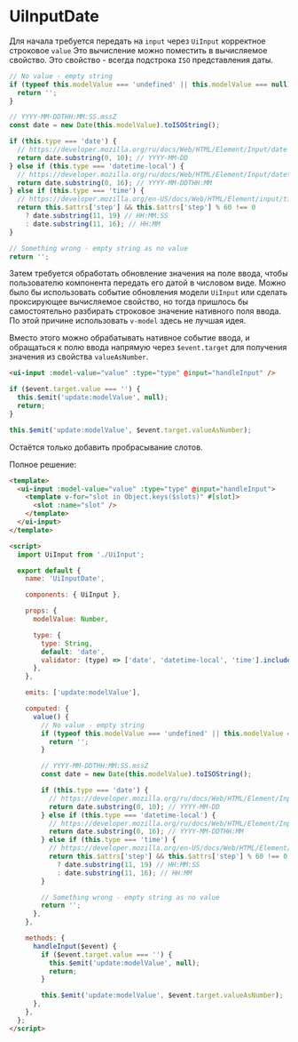 # UiInputDate

Для начала требуется передать на `input` через `UiInput` корректное строковое `value` Это вычисление можно поместить в
вычисляемое свойство. Это свойство - всегда подстрока `ISO` представления даты.

```javascript
// No value - empty string
if (typeof this.modelValue === 'undefined' || this.modelValue === null) {
  return '';
}

// YYYY-MM-DDTHH:MM:SS.mssZ
const date = new Date(this.modelValue).toISOString();

if (this.type === 'date') {
  // https://developer.mozilla.org/ru/docs/Web/HTML/Element/Input/date
  return date.substring(0, 10); // YYYY-MM-DD
} else if (this.type === 'datetime-local') {
  // https://developer.mozilla.org/ru/docs/Web/HTML/Element/Input/datetime-local
  return date.substring(0, 16); // YYYY-MM-DDTHH:MM
} else if (this.type === 'time') {
  // https://developer.mozilla.org/en-US/docs/Web/HTML/Element/input/time
  return this.$attrs['step'] && this.$attrs['step'] % 60 !== 0
    ? date.substring(11, 19) // HH:MM:SS
    : date.substring(11, 16); // HH:MM
}

// Something wrong - empty string as no value
return '';
```

Затем требуется обработать обновление значения на поле ввода, чтобы пользователю компонента передать его датой в
числовом виде. Можно было бы использовать событие обновления модели `UiInput` или сделать проксирующее вычисляемое
свойство, но тогда пришлось бы самостоятельно разбирать строковое значение нативного поля ввода. По этой причине
использовать `v-model` здесь не лучшая идея.

Вместо этого можно обрабатывать нативное событие ввода, и обращаться к полю ввода напрямую через `$event.target` для
получения значения из свойства `valueAsNumber`.

```html
<ui-input :model-value="value" :type="type" @input="handleInput" />
```

```javascript
if ($event.target.value === '') {
  this.$emit('update:modelValue', null);
  return;
}

this.$emit('update:modelValue', $event.target.valueAsNumber);
```

Остаётся только добавить пробрасывание слотов.

Полное решение:

```html
<template>
  <ui-input :model-value="value" :type="type" @input="handleInput">
    <template v-for="slot in Object.keys($slots)" #[slot]>
      <slot :name="slot" />
    </template>
  </ui-input>
</template>

<script>
  import UiInput from './UiInput';

  export default {
    name: 'UiInputDate',

    components: { UiInput },

    props: {
      modelValue: Number,

      type: {
        type: String,
        default: 'date',
        validator: (type) => ['date', 'datetime-local', 'time'].includes(type),
      },
    },

    emits: ['update:modelValue'],

    computed: {
      value() {
        // No value - empty string
        if (typeof this.modelValue === 'undefined' || this.modelValue === null) {
          return '';
        }

        // YYYY-MM-DDTHH:MM:SS.mssZ
        const date = new Date(this.modelValue).toISOString();

        if (this.type === 'date') {
          // https://developer.mozilla.org/ru/docs/Web/HTML/Element/Input/date
          return date.substring(0, 10); // YYYY-MM-DD
        } else if (this.type === 'datetime-local') {
          // https://developer.mozilla.org/ru/docs/Web/HTML/Element/Input/datetime-local
          return date.substring(0, 16); // YYYY-MM-DDTHH:MM
        } else if (this.type === 'time') {
          // https://developer.mozilla.org/en-US/docs/Web/HTML/Element/input/time
          return this.$attrs['step'] && this.$attrs['step'] % 60 !== 0
            ? date.substring(11, 19) // HH:MM:SS
            : date.substring(11, 16); // HH:MM
        }

        // Something wrong - empty string as no value
        return '';
      },
    },

    methods: {
      handleInput($event) {
        if ($event.target.value === '') {
          this.$emit('update:modelValue', null);
          return;
        }

        this.$emit('update:modelValue', $event.target.valueAsNumber);
      },
    },
  };
</script>
```
